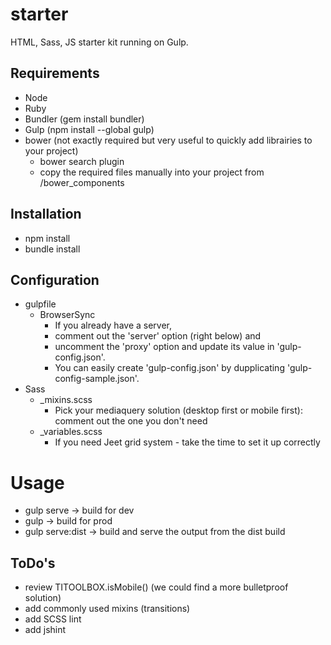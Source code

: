 starter
=======

HTML, Sass, JS starter kit running on Gulp.

## Requirements
 - Node
 - Ruby
 - Bundler (gem install bundler)
 - Gulp (npm install --global gulp)
 - bower (not exactly required but very useful to quickly add librairies to your project)
	- bower search plugin
	- copy the required files manually into your project from /bower_components

## Installation
- npm install
- bundle install

## Configuration
- gulpfile
	- BrowserSync
		- If you already have a server,
		- comment out the 'server' option (right below) and
		- uncomment the 'proxy' option and update its value in 'gulp-config.json'.
		- You can easily create 'gulp-config.json' by dupplicating 'gulp-config-sample.json'.
- Sass
	- _mixins.scss
		- Pick your mediaquery solution (desktop first or mobile first): comment out the one you don't need
	- _variables.scss
		- If you need Jeet grid system - take the time to set it up correctly

# Usage
- gulp serve 				-> build for dev
- gulp 						-> build for prod
- gulp serve:dist 			-> build and serve the output from the dist build

## ToDo's
- review TITOOLBOX.isMobile() (we could find a more bulletproof solution)
- add commonly used mixins (transitions)
- add SCSS lint
- add jshint
